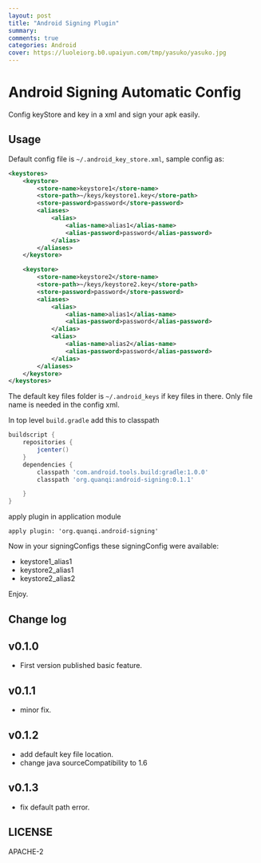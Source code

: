 ```yaml
---
layout: post
title: "Android Signing Plugin"
summary:
comments: true
categories: Android
cover: https://luoleiorg.b0.upaiyun.com/tmp/yasuko/yasuko.jpg
---
```


# Android Signing Automatic Config

Config keyStore and key in a xml and sign your apk easily.

## Usage

Default config file is `~/.android_key_store.xml`, sample config as:

``` xml
<keystores>
    <keystore>
        <store-name>keystore1</store-name>
        <store-path>~/keys/keystore1.key</store-path>
        <store-password>password</store-password>
        <aliases>
            <alias>
                <alias-name>alias1</alias-name>
                <alias-password>password</alias-password>
            </alias>
        </aliases>
    </keystore>

    <keystore>
        <store-name>keystore2</store-name>
        <store-path>~/keys/keystore2.key</store-path>
        <store-password>password</store-password>
        <aliases>
            <alias>
                <alias-name>alias1</alias-name>
                <alias-password>password</alias-password>
            </alias>
            <alias>
                <alias-name>alias2</alias-name>
                <alias-password>password</alias-password>
            </alias>
        </aliases>
    </keystore>
</keystores>

```

The default key files folder is `~/.android_keys` if key files in there.
Only file name is needed in the config xml.


In top level `build.gradle` add this to classpath
``` groovy
buildscript {
    repositories {
        jcenter()
    }
    dependencies {
        classpath 'com.android.tools.build:gradle:1.0.0'
        classpath 'org.quanqi:android-signing:0.1.1'

    }
}
```

apply plugin in application module

```
apply plugin: 'org.quanqi.android-signing'
```

Now in your signingConfigs these signingConfig were available:
* keystore1_alias1
* keystore2_alias1
* keystore2_alias2

Enjoy.

## Change log

## v0.1.0
* First version published basic feature.

## v0.1.1
* minor fix.

## v0.1.2
* add default key file location.
* change java sourceCompatibility to 1.6

## v0.1.3
* fix default path error.

## LICENSE

APACHE-2
